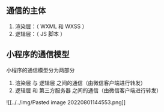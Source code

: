## 通信的主体

1. 渲染层：（ WXML 和 WXSS ）
2. 逻辑层：（ JS 脚本 ）

## 小程序的通信模型

小程序的通信模型分为两部分

1. 渲染层 与 逻辑层 之间的通信（由微信客户端进行转发）
2. 逻辑层 和 第三方服务器 之间的通信（由微信客户端进行转发）

![[../../img/Pasted image 20220801144553.png]]